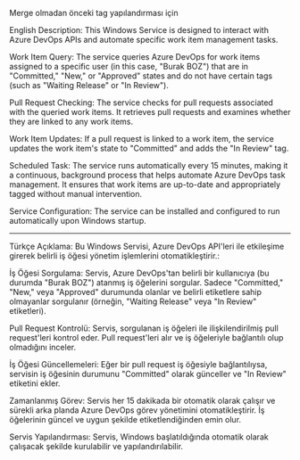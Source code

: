Merge olmadan önceki tag yapılandırması için

English Description:
This Windows Service is designed to interact with Azure DevOps APIs and automate specific work item management tasks.

Work Item Query: The service queries Azure DevOps for work items assigned to a specific user (in this case, "Burak BOZ") that are in "Committed," "New," or "Approved" states and do not have certain tags (such as "Waiting Release" or "In Review").

Pull Request Checking: The service checks for pull requests associated with the queried work items. It retrieves pull requests and examines whether they are linked to any work items.

Work Item Updates: If a pull request is linked to a work item, the service updates the work item's state to "Committed" and adds the "In Review" tag.

Scheduled Task: The service runs automatically every 15 minutes, making it a continuous, background process that helps automate Azure DevOps task management. It ensures that work items are up-to-date and appropriately tagged without manual intervention.

Service Configuration: The service can be installed and configured to run automatically upon Windows startup.

-------------------------------------------------------------------------------------------------------------

Türkçe Açıklama:
Bu Windows Servisi, Azure DevOps API'leri ile etkileşime girerek belirli iş öğesi yönetim işlemlerini otomatikleştirir.:

İş Öğesi Sorgulama: Servis, Azure DevOps'tan belirli bir kullanıcıya (bu durumda "Burak BOZ") atanmış iş öğelerini sorgular. Sadece "Committed," "New," veya "Approved" durumunda olanlar ve belirli etiketlere sahip olmayanlar sorgulanır (örneğin, "Waiting Release" veya "In Review" etiketleri).

Pull Request Kontrolü: Servis, sorgulanan iş öğeleri ile ilişkilendirilmiş pull request'leri kontrol eder. Pull request'leri alır ve iş öğeleriyle bağlantılı olup olmadığını inceler.

İş Öğesi Güncellemeleri: Eğer bir pull request iş öğesiyle bağlantılıysa, servisin iş öğesinin durumunu "Committed" olarak günceller ve "In Review" etiketini ekler.

Zamanlanmış Görev: Servis her 15 dakikada bir otomatik olarak çalışır ve sürekli arka planda Azure DevOps görev yönetimini otomatikleştirir. İş öğelerinin güncel ve uygun şekilde etiketlendiğinden emin olur.

Servis Yapılandırması: Servis, Windows başlatıldığında otomatik olarak çalışacak şekilde kurulabilir ve yapılandırılabilir.
